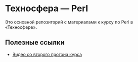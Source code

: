 Техносфера — Perl
=================

Это основной репозиторий с материалами к курсу по Perl в «Техносфере».

Полезные ссылки
---------------

* [Видео со второго прогона курса](https://www.youtube.com/playlist?list=PLrCZzMib1e9pJchUR-KGNJvz2BA6XjIPr)
